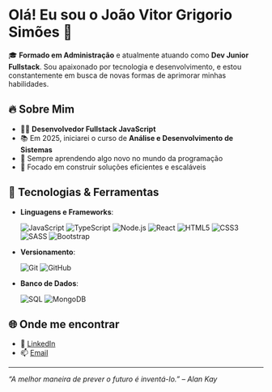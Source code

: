 # Olá! Eu sou o João Vitor Grigorio Simões 👋

🎓 **Formado em Administração** e atualmente atuando como **Dev Junior Fullstack**. Sou apaixonado por tecnologia e desenvolvimento, e estou constantemente em busca de novas formas de aprimorar minhas habilidades.

## 🔥 Sobre Mim
- 👨‍💻 **Desenvolvedor Fullstack JavaScript**
- 📚 Em 2025, iniciarei o curso de **Análise e Desenvolvimento de Sistemas**
- 🌱 Sempre aprendendo algo novo no mundo da programação
- 🎯 Focado em construir soluções eficientes e escaláveis

## 🚀 Tecnologias & Ferramentas
- **Linguagens e Frameworks**:

  ![JavaScript](https://img.shields.io/badge/-JavaScript-F7DF1E?logo=javascript&logoColor=black&style=flat-square)
  ![TypeScript](https://img.shields.io/badge/-TypeScript-007ACC?logo=typescript&logoColor=white&style=flat-square)
  ![Node.js](https://img.shields.io/badge/-Node.js-339933?logo=node.js&logoColor=white&style=flat-square)
  ![React](https://img.shields.io/badge/-React-61DAFB?logo=react&logoColor=white&style=flat-square)
  ![HTML5](https://img.shields.io/badge/-HTML5-E34F26?logo=html5&logoColor=white&style=flat-square)
  ![CSS3](https://img.shields.io/badge/-CSS3-1572B6?logo=css3&logoColor=white&style=flat-square)
  ![SASS](https://img.shields.io/badge/-SASS-CC6699?logo=sass&logoColor=white&style=flat-square)
  ![Bootstrap](https://img.shields.io/badge/-Bootstrap-7952B3?logo=bootstrap&logoColor=white&style=flat-square)

- **Versionamento**:
  
  ![Git](https://img.shields.io/badge/-Git-F05032?logo=git&logoColor=white&style=flat-square)
  ![GitHub](https://img.shields.io/badge/-GitHub-181717?logo=github&logoColor=white&style=flat-square)

- **Banco de Dados**:

  ![SQL](https://img.shields.io/badge/-SQL-4479A1?logo=mysql&logoColor=white&style=flat-square)
  ![MongoDB](https://img.shields.io/badge/-MongoDB-47A248?logo=mongodb&logoColor=white&style=flat-square)

## 🌐 Onde me encontrar
- 💼 [LinkedIn](https://www.linkedin.com/in/joaovitorgrigorio/)  
- 📫 [Email](mailto:jvgrigorio.simoes@gmail.com)

---

_“A melhor maneira de prever o futuro é inventá-lo.” – Alan Kay_
